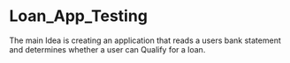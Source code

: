 # Loan_App_Testing

The main Idea is creating an application that reads a users bank statement and determines whether a user can Qualify for a loan.
